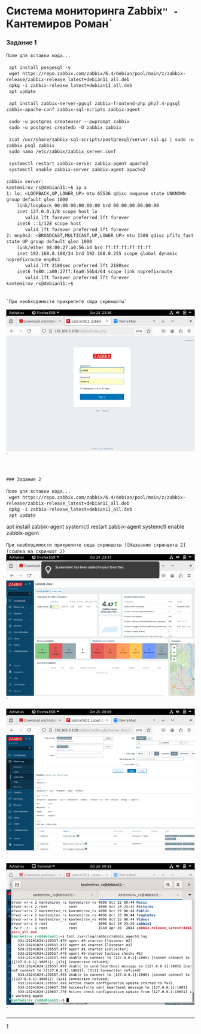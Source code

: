 # Система мониторинга Zabbix`" - `Кантемиров Роман`


### Задание 1
```
Поле для вставки кода...

 apt install posgesql -y
 wget https://repo.zabbix.com/zabbix/6.4/debian/pool/main/z/zabbix-release/zabbix-release_latest+debian11_all.deb
 dpkg -i zabbix-release_latest+debian11_all.deb
 apt update 
 
 apt install zabbix-server-pgsql zabbix-frontend-php php7.4-pgsql zabbix-apache-conf zabbix-sql-scripts zabbix-agent
 
 sudo -u postgres createuser --pwprompt zabbix
 sudo -u postgres createdb -O zabbix zabbix 

 zcat /usr/share/zabbix-sql-scripts/postgresql/server.sql.gz | sudo -u zabbix psql zabbix 
 sudo nano /etc/zabbix/zabbix_server.conf

 systemctl restart zabbix-server zabbix-agent apache2
 systemctl enable zabbix-server zabbix-agent apache2

zabbix server: 
kantemirov_rs@debian11:~$ ip a
1: lo: <LOOPBACK,UP,LOWER_UP> mtu 65536 qdisc noqueue state UNKNOWN group default qlen 1000
    link/loopback 00:00:00:00:00:00 brd 00:00:00:00:00:00
    inet 127.0.0.1/8 scope host lo
       valid_lft forever preferred_lft forever
    inet6 ::1/128 scope host 
       valid_lft forever preferred_lft forever
2: enp0s3: <BROADCAST,MULTICAST,UP,LOWER_UP> mtu 1500 qdisc pfifo_fast state UP group default qlen 1000
    link/ether 08:00:27:a0:56:b4 brd ff:ff:ff:ff:ff:ff
    inet 192.168.0.108/24 brd 192.168.0.255 scope global dynamic noprefixroute enp0s3
       valid_lft 2180sec preferred_lft 2180sec
    inet6 fe80::a00:27ff:fea0:56b4/64 scope link noprefixroute 
       valid_lft forever preferred_lft forever
kantemirov_rs@debian11:~$ 


`При необходимости прикрепитe сюда скриншоты`
```
![autoresation admin](https://github.com/kantemirovrs/zabbix1/blob/main/img/zabbix0.png)`

```


### Задание 2

Поле для вставки кода...
 wget https://repo.zabbix.com/zabbix/6.4/debian/pool/main/z/zabbix-release/zabbix-release_latest+debian11_all.deb
 dpkg -i zabbix-release_latest+debian11_all.deb
 apt update 
 ```
 apt install zabbix-agent
 systemctl restart zabbix-agent
 systemctl enable  zabbix-agent

`При необходимости прикрепитe сюда скриншоты
![Название скриншота 2](ссылка на скриншот 2)`
![Configuration](https://github.com/kantemirovrs/zabbix1/blob/main/img/zabbix1.png)`

![Lastdata](https://github.com/kantemirovrs/zabbix1/blob/main/img/zabbix2.png)`

![Log](https://github.com/kantemirovrs/zabbix1/blob/main/img/zabbix3.png)`


---
1
